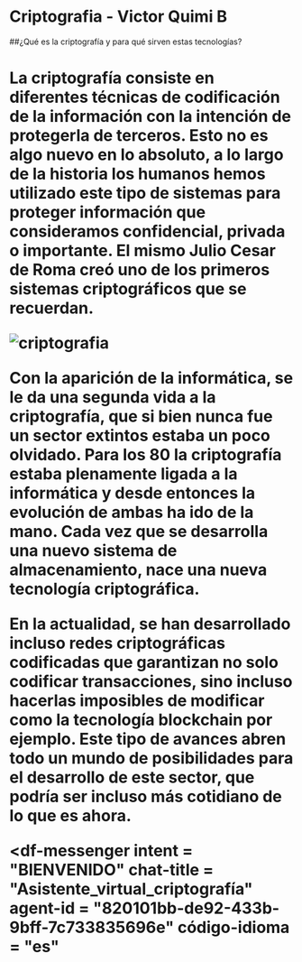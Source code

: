 # **Criptografia - Victor Quimi B**

##¿Qué es la criptografía y para qué sirven estas tecnologías?<h1>
  
La criptografía consiste en diferentes técnicas de codificación de la información con la intención de protegerla de terceros. Esto no es algo nuevo en lo absoluto, a lo largo de la historia los humanos hemos utilizado este tipo de sistemas para proteger información que consideramos confidencial, privada o importante. El mismo Julio Cesar de Roma creó uno de los primeros sistemas criptográficos que se recuerdan.


![criptografia](https://internetpasoapaso.com/wp-content/uploads/Criptograf%C3%ADa-%C2%BFQu%C3%A9-es-para-qu%C3%A9-sirve-y-c%C3%B3mo-funcionan-estas-t%C3%A9cnicas-de-cifrado-inform%C3%A1tico-.jpg)


Con la aparición de la informática, se le da una segunda vida a la criptografía, que si bien nunca fue un sector extintos estaba un poco olvidado. Para los 80 la criptografía estaba plenamente ligada a la informática y desde entonces la evolución de ambas ha ido de la mano. Cada vez que se desarrolla una nuevo sistema de almacenamiento, nace una nueva tecnología criptográfica.

En la actualidad, se han desarrollado incluso redes criptográficas codificadas que garantizan no solo codificar transacciones, sino incluso hacerlas imposibles de modificar como la tecnología blockchain por ejemplo. Este tipo de avances abren todo un mundo de posibilidades para el desarrollo de este sector, que podría ser incluso más cotidiano de lo que es ahora.



<script src = "https://www.gstatic.com/dialogflow-console/fast/messenger/bootstrap.js?v=1"> </script>
<df-messenger
  intent = "BIENVENIDO"
  chat-title = "Asistente_virtual_criptografía"
  agent-id = "820101bb-de92-433b-9bff-7c733835696e"
  código-idioma = "es"
> </df-messenger>






